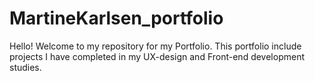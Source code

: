 # MartineKarlsen_portfolio

Hello! Welcome to my repository for my Portfolio. This portfolio include projects I have completed in my UX-design and Front-end development studies.
